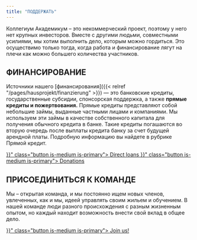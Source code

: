 ```yaml
---
title: "ПОДДЕРЖАТЬ"
---
```


Коллегиум Академикум – это некоммерческий проект, поэтому у него нет крупных инвесторов. Вместе с другими людьми, совместными усилиями, мы хотим выполнить дело, которым можно гордиться. Это осуществимо только тогда, когда работа и финансирование лягут на плечи как можно большего количества участников.

## ФИНАНСИРОВАНИЕ

Источники нашего [финансирования]({{< relref "/pages/hausprojekt/finanzierung" >}}) — это банковские кредиты, государственные субсидии, спонсорская поддержка, а также **прямые кредиты и пожертвования.** Прямые кредиты представляют собой небольшие займы, выданные частными лицами и компаниями. Мы используем эти займы в качестве собственного капитала для получения обычного кредита в банке. Такие кредиты погашаются во вторую очередь после выплаты кредита банку за счет будущей арендной платы. Подробную информацию вы найдете в рубрике Прямой кредит.

<div class="buttons is-centered">
    <a href="{{< relref "/pages/unterstuetzen/direktkredite" >}}" class="button is-medium is-primary">
        <span class="icon">
            <i class="fas fa-hand-holding-heart"></i>
        </span>
        <span>Direct loans</span>
    </a>
    <a href="{{< relref "/pages/unterstuetzen/spenden" >}}" class="button is-medium is-primary">
        <span class="icon">
            <i class="fas fa-hand-holding-heart"></i>
        </span>
        <span>Donations</span>
    </a>
</div>

## ПРИСОЕДИНИТЬСЯ К КОМАНДЕ

Мы – открытая команда, и мы постоянно ищем новых членов, увлеченных, как и мы, идеей управлять своим жильем и обучением. В нашей команде люди разного происхождения с разным жизненным опытом, но каждый находит возможность внести свой вклад в общее дело.

<div class="buttons is-centered">
    <a href="{{< relref "/pages/unterstuetzen/mach-mit" >}}" class="button is-medium is-primary">
        <span class="icon">
            <i class="fas fa-wrench"></i>
        </span>
        <span>Join us!</span>
    </a>
</div>
